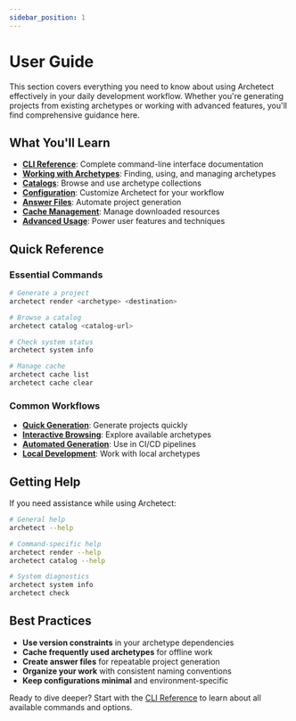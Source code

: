 ```yaml
---
sidebar_position: 1
---
```


# User Guide

This section covers everything you need to know about using Archetect effectively in your daily development workflow. Whether you're generating projects from existing archetypes or working with advanced features, you'll find comprehensive guidance here.

## What You'll Learn

- **[CLI Reference](./cli-reference)**: Complete command-line interface documentation
- **[Working with Archetypes](./archetypes)**: Finding, using, and managing archetypes
- **[Catalogs](./catalogs)**: Browse and use archetype collections
- **[Configuration](./configuration)**: Customize Archetect for your workflow
- **[Answer Files](./answer-files)**: Automate project generation
- **[Cache Management](./cache)**: Manage downloaded resources
- **[Advanced Usage](./advanced)**: Power user features and techniques

## Quick Reference

### Essential Commands
```bash
# Generate a project
archetect render <archetype> <destination>

# Browse a catalog
archetect catalog <catalog-url>

# Check system status
archetect system info

# Manage cache
archetect cache list
archetect cache clear
```

### Common Workflows
- **[Quick Generation](./archetypes#quick-generation)**: Generate projects quickly
- **[Interactive Browsing](./catalogs#interactive-browsing)**: Explore available archetypes
- **[Automated Generation](./answer-files#cicd-integration)**: Use in CI/CD pipelines
- **[Local Development](./advanced#local-development)**: Work with local archetypes

## Getting Help

If you need assistance while using Archetect:

```bash
# General help
archetect --help

# Command-specific help
archetect render --help
archetect catalog --help

# System diagnostics
archetect system info
archetect check
```

## Best Practices

- **Use version constraints** in your archetype dependencies
- **Cache frequently used archetypes** for offline work
- **Create answer files** for repeatable project generation
- **Organize your work** with consistent naming conventions
- **Keep configurations minimal** and environment-specific

Ready to dive deeper? Start with the [CLI Reference](./cli-reference) to learn about all available commands and options.
